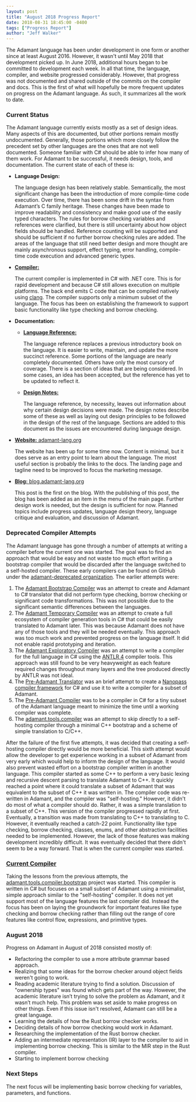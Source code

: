 ```yaml
---
layout: post
title: "August 2018 Progress Report"
date: 2018-08-31 18:45:00 -0400
tags: ["Progress Report"]
author: "Jeff Walker"
---
```


The Adamant language has been under development in one form or another since at least August 2016. However, it wasn't until May 2018 that development picked up. In June 2018, additional hours began to be committed to development each week. In all that time, the language, compiler, and website progressed considerably. However, that progress was not documented and shared outside of the commits on the compiler and docs. This is the first of what will hopefully be more frequent updates on progress on the Adamant language. As such, it summarizes all the work to date.

### Current Status

The Adamant language currently exists mostly as a set of design ideas. Many aspects of this are documented, but other portions remain mostly undocumented. Generally, those portions which more closely follow the precedent set by other languages are the ones that are not well documented. Someone familiar with C# should be able to infer how many of them work. For Adamant to be successful, it needs design, tools, and documentation. The current state of each of these is:

* **Language Design:**

  The language design has been relatively stable. Semantically, the most significant change has been the introduction of more compile-time code execution. Over time, there has been some drift in the syntax from Adamant’s C family heritage. These changes have been made to improve readability and consistency and make good use of the easily typed characters. The rules for borrow checking variables and references were clarified, but there is still uncertainty about how object fields should be handled. Reference counting will be supported and should be sufficient if no further borrow checking rules are added. The areas of the language that still need better design and more thought are mainly asynchronous support, effect typing, error handling, compile-time code execution and advanced generic types.
* [**Compiler:**](https://github.com/adamant/adamant.tools.compiler.bootstrap)

  The current compiler is implemented in C# with .NET core. This is for rapid development and because C# still allows execution on multiple platforms. The back end emits C code that can be compiled natively using [clang](https://clang.llvm.org). The compiler supports only a minimum subset of the language. The focus has been on establishing the framework to support basic functionality like type checking and borrow checking.
* **Documentation:**
  * [**Language Reference:**](https://github.com/adamant/adamant.language.reference/blob/master/book.md)

    The language reference replaces a previous introductory book on the language. It is easier to write, maintain, and update the more succinct reference. Some portions of the language are nearly completely documented. Others have only the most cursory of coverage. There is a section of ideas that are being considered. In some cases, an idea has been accepted, but the reference has yet to be updated to reflect it.
  * [**Design Notes:**](https://github.com/adamant/adamant.language.design/blob/master/book.md)

    The language reference, by necessity, leaves out information about why certain design decisions were made. The design notes describe some of these as well as laying out design principles to be followed in the design of the rest of the language. Sections are added to this document as the issues are encountered during language design.
* [**Website:** adamant-lang.org](https://adamant-lang.org)

  The website has been up for some time now. Content is minimal, but it does serve as an entry point to learn about the language. The most useful section is probably the links to the docs. The landing page and tagline need to be improved to focus the marketing message.
* [**Blog:** blog.adamant-lang.org]()

  This post is the first on the blog. With the publishing of this post, the blog has been added as an item in the menu of the main page. Further design work is needed, but the design is sufficient for now. Planned topics include progress updates, language design theory, language critique and evaluation, and discussion of Adamant.

### Deprecated Compiler Attempts

The Adamant language has gone through a number of attempts at writing a compiler before the current one was started. The goal was to find an approach that would be easy and not waste too much effort writing a bootstrap compiler that would be discarded after the language switched to a self-hosted compiler. These early compilers can be found on GitHub under the [adamant-deprecated organization](https://github.com/adamant-deprecated). The earlier attempts were:

1. The [Adamant Bootstrap Compiler](https://github.com/adamant-deprecated/AdamantBootstrapCompiler) was an attempt to create and Adamant to C# translator that did not perform type checking, borrow checking or significant code transformations. This was not possible due to the significant semantic differences between the languages.
2. The [Adamant Temporary Compiler](https://github.com/adamant-deprecated/AdamantTemporaryCompiler) was an attempt to create a full ecosystem of compiler generation tools in C# that could be easily translated to Adamant later. This was because Adamant does not have any of those tools and they will be needed eventually. This approach was too much work and prevented progress on the language itself. It did not enable rapid prototyping and iteration.
3. The [Adamant Exploratory Compiler](https://github.com/adamant-deprecated/AdamantExploratoryCompiler) was an attempt to write a compiler for the full language in C# using the [ANTLR 4](http://www.antlr.org) compiler tools. This approach was still found to be very heavyweight as each feature required changes throughout many layers and the tree produced directly by ANTLR was not ideal.
4. The [Pre-Adamant Translator](https://github.com/adamant-deprecated/PreAdamant.Translator) was an brief attempt to create a [Nanopass compiler framework](http://nanopass.org/) for C# and use it to write a compiler for a subset of Adamant.
5. The [Pre-Adamant Compiler](https://github.com/adamant-deprecated/PreAdamantCompiler) was to be a compiler in C# for a tiny subset of the Adamant language meant to minimize the time until a working compiler was complete.
6. The [adamant.tools.compiler](https://github.com/adamant-deprecated/adamant.tools.compiler) was an attempt to skip directly to a self-hosting compiler through a minimal C++ bootstrap and a scheme of simple translation to C/C++.

After the failure of the first five attempts, it was decided that creating a self-hosting compiler directly would be more beneficial. This sixth attempt would allow the developer to get experience working in a subset of Adamant from very early which would help to inform the design of the language. It would also prevent wasted effort on a bootstrap compiler written in another language. This compiler started as some C++ to perform a very basic lexing and recursive descent parsing to translate Adamant to C++. It quickly reached a point where it could translate a subset of Adamant that was equivalent to the subset of C++ it was  written in. The compiler code was re-written in Adamant, and the compiler was "self-hosting." However, it didn't do most of what a compiler should do. Rather, it was a simple translation to a subset of C++. This version of the compiler progressed rapidly at first. Eventually, a transition was made from translating to C++ to translating to C. However, it eventually reached a catch-22 point. Functionality like type checking, borrow checking, classes, enums, and other abstraction facilities needed to be implemented. However, the lack of those features was making development incredibly difficult. It was eventually decided that there didn't seem to be a way forward. That is when the current compiler was started.

### [Current Compiler](https://github.com/adamant/adamant.tools.compiler.bootstrap)

Taking the lessons from the previous attempts, the [adamant.tools.compiler.bootstrap](https://github.com/adamant/adamant.tools.compiler.bootstrap) project was started. This compiler is written in C# but focuses on a small subset of Adamant using a minimalist, simple approach similar to the "self-hosting" compiler. It does not yet support most of the language features the last compiler did. Instead the focus has been on laying the groundwork for important features like type checking and borrow checking rather than filling out the range of core features like control flow, expressions, and primitive types.

### August 2018

Progress on Adamant in August of 2018 consisted mostly of:

* Refactoring the compiler to use a more attribute grammar based approach.
* Realizing that some ideas for the borrow checker around object fields weren't going to work.
* Reading academic literature trying to find a solution. Discussion of "ownership types" was found which gets part of the way. However, the academic literature isn’t trying to solve the problem as Adamant, and it wasn’t much help. This problem was set aside to make progress on other things. Even if this issue isn't resolved, Adamant can still be a great language.
* Learning the details of how the Rust borrow checker works.
* Deciding details of how borrow checking would work in Adamant.
* Researching the implementation of the Rust borrow checker.
* Adding an intermediate representation (IR) layer to the compiler to aid in implementing borrow checking. This is similar to the MIR step in the Rust compiler.
* Starting to implement borrow checking

### Next Steps

The next focus will be implementing basic borrow checking for variables, parameters, and functions.
